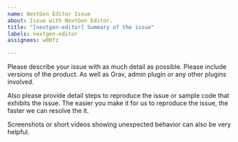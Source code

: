 ```yaml
---
name: NextGen Editor Issue
about: Issue with NextGen Editor.
title: "[nextgen-editor] Summary of the issue"
labels: nextgen-editor
assignees: w00fz

---
```


Please describe your issue with as much detail as possible. Please include versions of the product. As well as Grav, admin plugin or any other plugins involved. 

Also please provide detail steps to reproduce the issue or sample code that exhibits the issue.  The easier you make it for us to reproduce the issue, the faster we can resolve the it. 

Screenshots or short videos showing unexpected behavior can also be very helpful.
